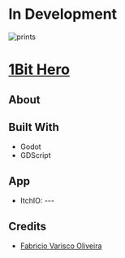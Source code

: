 # In Development

![prints](./doc/game.png)


# [1Bit Hero](https://github.com/fabriciovo/godotRPG)


## About


## Built With
*  Godot
* GDScript

## App
* ItchIO: ---

## Credits

- [Fabricio Varisco Oliveira](https://github.com/fabriciovo)

